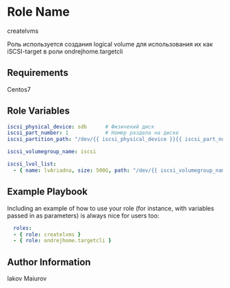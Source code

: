 Role Name
=========

createlvms

Роль используется создания logical volume для использования их как iSCSI-target в роли ondrejhome.targetcli

Requirements
------------

Centos7

Role Variables
--------------

```yaml
iscsi_physical_device: sdb      # Физичекий диск
iscsi_part_number: 1            # Номер раздела на диске         
iscsi_partition_path: "/dev/{{ iscsi_physical_device }}{{ iscsi_part_number }}"   # Путь к разделу, где создаются lvm

iscsi_volumegroup_name: iscsi

iscsi_lvol_list:
  - { name: lvAriadna, size: 500G, path: "/dev/{{ iscsi_volumegroup_name }}/lvAriadna", type: 'block', initiator: iqn.1991-05.com.microsoft:ariadna-db.mood51.loc }
```

Example Playbook
----------------

Including an example of how to use your role (for instance, with variables passed in as parameters) is always nice for users too:
```yaml
  roles: 
  - { role: createlvms }
  - { role: ondrejhome.targetcli }
```

Author Information
------------------

Iakov Maiurov
